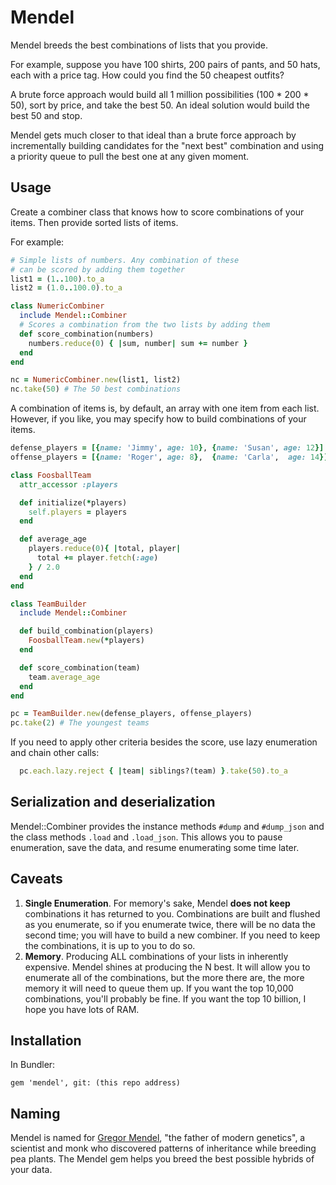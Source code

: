 # Mendel

Mendel breeds the best combinations of lists that you provide.

For example, suppose you have 100 shirts, 200 pairs of pants, and 50 hats, each with a price tag. How could you find the 50 cheapest outfits?

A brute force approach would build all 1 million possibilities (100 * 200 * 50), sort by price, and take the best 50. An ideal solution would build the best 50 and stop.

Mendel gets much closer to that ideal than a brute force approach by incrementally building candidates for the "next best" combination and using a priority queue to pull the best one at any given moment.

## Usage

Create a combiner class that knows how to score combinations of your items. Then provide sorted lists of items.

For example:

```ruby
# Simple lists of numbers. Any combination of these
# can be scored by adding them together
list1 = (1..100).to_a
list2 = (1.0..100.0).to_a

class NumericCombiner
  include Mendel::Combiner
  # Scores a combination from the two lists by adding them
  def score_combination(numbers)
    numbers.reduce(0) { |sum, number| sum += number }
  end
end

nc = NumericCombiner.new(list1, list2)
nc.take(50) # The 50 best combinations
```

A combination of items is, by default, an array with one item from each list. However, if you like, you may specify how to build combinations of your items.

```ruby
defense_players = [{name: 'Jimmy', age: 10}, {name: 'Susan', age: 12}]
offense_players = [{name: 'Roger', age: 8},  {name: 'Carla',  age: 14}]

class FoosballTeam
  attr_accessor :players

  def initialize(*players)
    self.players = players
  end

  def average_age
    players.reduce(0){ |total, player|
      total += player.fetch(:age)
    } / 2.0
  end
end

class TeamBuilder
  include Mendel::Combiner

  def build_combination(players)
    FoosballTeam.new(*players)
  end

  def score_combination(team)
    team.average_age
  end
end

pc = TeamBuilder.new(defense_players, offense_players)
pc.take(2) # The youngest teams
```

If you need to apply other criteria besides the score, use lazy enumeration and chain other calls:

```ruby
  pc.each.lazy.reject { |team| siblings?(team) }.take(50).to_a
```

## Serialization and deserialization

Mendel::Combiner provides the instance methods `#dump` and `#dump_json` and the class methods `.load` and `.load_json`. This allows you to pause enumeration, save the data, and resume enumerating some time later.

## Caveats

1. **Single Enumeration**. For memory's sake, Mendel **does not keep** combinations it has returned to you. Combinations are built and flushed as you enumerate, so if you enumerate twice, there will be no data the second time; you will have to build a new combiner. If you need to keep the combinations, it is up to you to do so.
2. **Memory**. Producing ALL combinations of your lists in inherently expensive. Mendel shines at producing the N best. It will allow you to enumerate all of the combinations, but the more there are, the more memory it will need to queue them up. If you want the top 10,000 combinations, you'll probably be fine. If you want the top 10 billion, I hope you have lots of RAM.

## Installation

In Bundler:

    gem 'mendel', git: (this repo address)

## Naming

Mendel is named for [Gregor Mendel](https://en.wikipedia.org/wiki/Gregor_Mendel), "the father of modern genetics", a scientist and monk who discovered patterns of inheritance while breeding pea plants. The Mendel gem helps you breed the best possible hybrids of your data.
